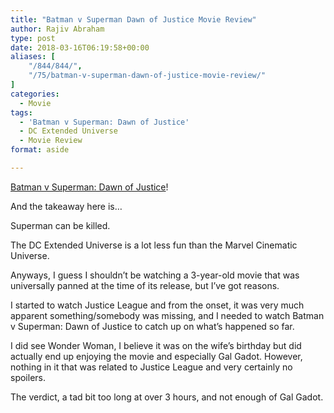 ```yaml
---
title: "Batman v Superman Dawn of Justice Movie Review"
author: Rajiv Abraham
type: post
date: 2018-03-16T06:19:58+00:00
aliases: [
    "/844/844/",
    "/75/batman-v-superman-dawn-of-justice-movie-review/"
]
categories:
  - Movie
tags:
  - 'Batman v Superman: Dawn of Justice'
  - DC Extended Universe
  - Movie Review
format: aside

---
```

<p style="text-align: left;">
  <a href="https://www.imdb.com/title/tt2975590/" target="_blank" rel="noopener">Batman v Superman: Dawn of Justice</a>!
</p>

<p style="text-align: left;">
  And the takeaway here is…
</p>

<p style="text-align: left;">
  Superman can be killed.
</p>

<p style="text-align: left;">
  The DC Extended Universe is a lot less fun than the <span data-original-name="Marvel Cinematic Universe">Marvel Cinematic Universe.</span>
</p>

<p style="text-align: left;">
  Anyways, I guess I shouldn&#8217;t be watching a 3-year-old movie that was universally panned at the time of its release, but I&#8217;ve got reasons.
</p>

<p style="text-align: left;">
  I started to watch Justice League and from the onset, it was very much apparent something/somebody was missing, and I needed to watch Batman v Superman: Dawn of Justice to catch up on what&#8217;s happened so far.
</p>

<p style="text-align: left;">
  I did see Wonder Woman, I believe it was on the wife&#8217;s birthday but did actually end up enjoying the movie and especially <span data-original-name="Gal Gadot">Gal Gadot</span>. However, nothing in it that was related to Justice League and very certainly no spoilers.
</p>

<p style="text-align: left;">
  The verdict, a tad bit too long at over 3 hours, and not enough of <span data-original-name="Gal Gadot">Gal Gadot.</span>
</p>
